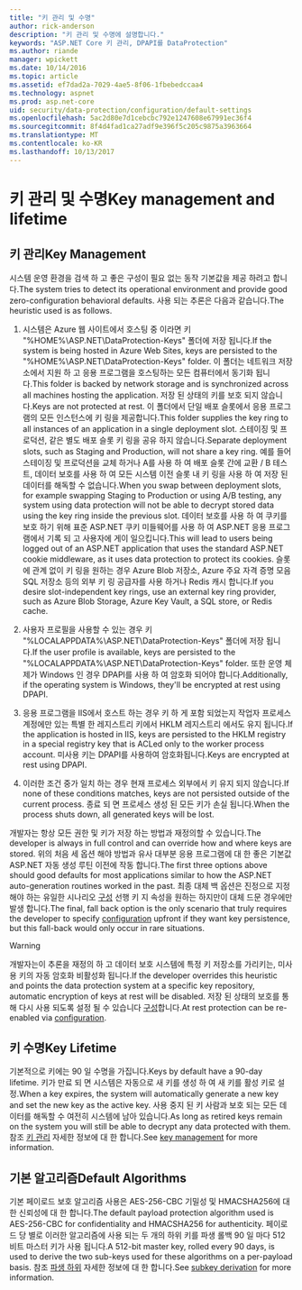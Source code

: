 ```yaml
---
title: "키 관리 및 수명"
author: rick-anderson
description: "키 관리 및 수명에 설명합니다."
keywords: "ASP.NET Core 키 관리, DPAPI를 DataProtection"
ms.author: riande
manager: wpickett
ms.date: 10/14/2016
ms.topic: article
ms.assetid: ef7dad2a-7029-4ae5-8f06-1fbebedccaa4
ms.technology: aspnet
ms.prod: asp.net-core
uid: security/data-protection/configuration/default-settings
ms.openlocfilehash: 5ac2d80e7d1cebcbc792e1247608e67991ec36f4
ms.sourcegitcommit: 8f4d4fad1ca27adf9e396f5c205c9875a3963664
ms.translationtype: MT
ms.contentlocale: ko-KR
ms.lasthandoff: 10/13/2017
---
```

# <a name="key-management-and-lifetime"></a><span data-ttu-id="d7a69-104">키 관리 및 수명</span><span class="sxs-lookup"><span data-stu-id="d7a69-104">Key management and lifetime</span></span>

<a name="data-protection-default-settings"></a>

## <a name="key-management"></a><span data-ttu-id="d7a69-105">키 관리</span><span class="sxs-lookup"><span data-stu-id="d7a69-105">Key Management</span></span>

<span data-ttu-id="d7a69-106">시스템 운영 환경을 검색 하 고 좋은 구성이 필요 없는 동작 기본값을 제공 하려고 합니다.</span><span class="sxs-lookup"><span data-stu-id="d7a69-106">The system tries to detect its operational environment and provide good zero-configuration behavioral defaults.</span></span> <span data-ttu-id="d7a69-107">사용 되는 추론은 다음과 같습니다.</span><span class="sxs-lookup"><span data-stu-id="d7a69-107">The heuristic used is as follows.</span></span>

1. <span data-ttu-id="d7a69-108">시스템은 Azure 웹 사이트에서 호스팅 중 이라면 키 "%HOME%\ASP.NET\DataProtection-Keys" 폴더에 저장 됩니다.</span><span class="sxs-lookup"><span data-stu-id="d7a69-108">If the system is being hosted in Azure Web Sites, keys are persisted to the "%HOME%\ASP.NET\DataProtection-Keys" folder.</span></span> <span data-ttu-id="d7a69-109">이 폴더는 네트워크 저장소에서 지원 하 고 응용 프로그램을 호스팅하는 모든 컴퓨터에서 동기화 됩니다.</span><span class="sxs-lookup"><span data-stu-id="d7a69-109">This folder is backed by network storage and is synchronized across all machines hosting the application.</span></span> <span data-ttu-id="d7a69-110">저장 된 상태의 키를 보호 되지 않습니다.</span><span class="sxs-lookup"><span data-stu-id="d7a69-110">Keys are not protected at rest.</span></span> <span data-ttu-id="d7a69-111">이 폴더에서 단일 배포 슬롯에서 응용 프로그램의 모든 인스턴스에 키 링을 제공합니다.</span><span class="sxs-lookup"><span data-stu-id="d7a69-111">This folder supplies the key ring to all instances of an application in a single deployment slot.</span></span> <span data-ttu-id="d7a69-112">스테이징 및 프로덕션, 같은 별도 배포 슬롯 키 링을 공유 하지 않습니다.</span><span class="sxs-lookup"><span data-stu-id="d7a69-112">Separate deployment slots, such as Staging and Production, will not share a key ring.</span></span> <span data-ttu-id="d7a69-113">예를 들어 스테이징 및 프로덕션을 교체 하거나 A를 사용 하 여 배포 슬롯 간에 교환 / B 테스트, 데이터 보호를 사용 하 여 모든 시스템 이전 슬롯 내 키 링을 사용 하 여 저장 된 데이터를 해독할 수 없습니다.</span><span class="sxs-lookup"><span data-stu-id="d7a69-113">When you swap between deployment slots, for example swapping Staging to Production or using A/B testing, any system using data protection will not be able to decrypt stored data using the key ring inside the previous slot.</span></span> <span data-ttu-id="d7a69-114">데이터 보호를 사용 하 여 쿠키를 보호 하기 위해 표준 ASP.NET 쿠키 미들웨어를 사용 하 여 ASP.NET 응용 프로그램에서 기록 되 고 사용자에 게이 일으킵니다.</span><span class="sxs-lookup"><span data-stu-id="d7a69-114">This will lead to users being logged out of an ASP.NET application that uses the standard ASP.NET cookie middleware, as it uses data protection to protect its cookies.</span></span> <span data-ttu-id="d7a69-115">슬롯에 관계 없이 키 링을 원하는 경우 Azure Blob 저장소, Azure 주요 자격 증명 모음 SQL 저장소 등의 외부 키 링 공급자를 사용 하거나 Redis 캐시 합니다.</span><span class="sxs-lookup"><span data-stu-id="d7a69-115">If you desire slot-independent key rings, use an external key ring provider, such as Azure Blob Storage, Azure Key Vault, a SQL store, or Redis cache.</span></span>

2. <span data-ttu-id="d7a69-116">사용자 프로필을 사용할 수 있는 경우 키 "%LOCALAPPDATA%\ASP.NET\DataProtection-Keys" 폴더에 저장 됩니다.</span><span class="sxs-lookup"><span data-stu-id="d7a69-116">If the user profile is available, keys are persisted to the "%LOCALAPPDATA%\ASP.NET\DataProtection-Keys" folder.</span></span> <span data-ttu-id="d7a69-117">또한 운영 체제가 Windows 인 경우 DPAPI를 사용 하 여 암호화 되어야 합니다.</span><span class="sxs-lookup"><span data-stu-id="d7a69-117">Additionally, if the operating system is Windows, they'll be encrypted at rest using DPAPI.</span></span>

3. <span data-ttu-id="d7a69-118">응용 프로그램을 IIS에서 호스트 하는 경우 키 하 게 포함 되었는지 작업자 프로세스 계정에만 있는 특별 한 레지스트리 키에서 HKLM 레지스트리 에서도 유지 됩니다.</span><span class="sxs-lookup"><span data-stu-id="d7a69-118">If the application is hosted in IIS, keys are persisted to the HKLM registry in a special registry key that is ACLed only to the worker process account.</span></span> <span data-ttu-id="d7a69-119">미사용 키는 DPAPI를 사용하여 암호화됩니다.</span><span class="sxs-lookup"><span data-stu-id="d7a69-119">Keys are encrypted at rest using DPAPI.</span></span>

4. <span data-ttu-id="d7a69-120">이러한 조건 중가 일치 하는 경우 현재 프로세스 외부에서 키 유지 되지 않습니다.</span><span class="sxs-lookup"><span data-stu-id="d7a69-120">If none of these conditions matches, keys are not persisted outside of the current process.</span></span> <span data-ttu-id="d7a69-121">종료 되 면 프로세스 생성 된 모든 키가 손실 됩니다.</span><span class="sxs-lookup"><span data-stu-id="d7a69-121">When the process shuts down, all generated keys will be lost.</span></span>

<span data-ttu-id="d7a69-122">개발자는 항상 모든 권한 및 키가 저장 하는 방법과 재정의할 수 있습니다.</span><span class="sxs-lookup"><span data-stu-id="d7a69-122">The developer is always in full control and can override how and where keys are stored.</span></span> <span data-ttu-id="d7a69-123">위의 처음 세 옵션 해야 방법과 유사 대부분 응용 프로그램에 대 한 좋은 기본값 ASP.NET <machineKey> 자동 생성 루틴 이전에 작동 합니다.</span><span class="sxs-lookup"><span data-stu-id="d7a69-123">The first three options above should good defaults for most applications similar to how the ASP.NET <machineKey> auto-generation routines worked in the past.</span></span> <span data-ttu-id="d7a69-124">최종 대체 백 옵션은 진정으로 지정 해야 하는 유일한 시나리오 [구성](overview.md) 선행 키 지 속성을 원하는 하지만이 대체 드문 경우에만 발생 합니다.</span><span class="sxs-lookup"><span data-stu-id="d7a69-124">The final, fall back option is the only scenario that truly requires the developer to specify [configuration](overview.md) upfront if they want key persistence, but this fall-back would only occur in rare situations.</span></span>

>[!WARNING]
> <span data-ttu-id="d7a69-125">개발자는이 추론을 재정의 하 고 데이터 보호 시스템에 특정 키 저장소를 가리키는, 미사용 키의 자동 암호화 비활성화 됩니다.</span><span class="sxs-lookup"><span data-stu-id="d7a69-125">If the developer overrides this heuristic and points the data protection system at a specific key repository, automatic encryption of keys at rest will be disabled.</span></span> <span data-ttu-id="d7a69-126">저장 된 상태의 보호를 통해 다시 사용 되도록 설정 될 수 있습니다 [구성](overview.md)합니다.</span><span class="sxs-lookup"><span data-stu-id="d7a69-126">At rest protection can be re-enabled via [configuration](overview.md).</span></span>

## <a name="key-lifetime"></a><span data-ttu-id="d7a69-127">키 수명</span><span class="sxs-lookup"><span data-stu-id="d7a69-127">Key Lifetime</span></span>

<span data-ttu-id="d7a69-128">기본적으로 키에는 90 일 수명을 가집니다.</span><span class="sxs-lookup"><span data-stu-id="d7a69-128">Keys by default have a 90-day lifetime.</span></span> <span data-ttu-id="d7a69-129">키가 만료 되 면 시스템은 자동으로 새 키를 생성 하 여 새 키를 활성 키로 설정.</span><span class="sxs-lookup"><span data-stu-id="d7a69-129">When a key expires, the system will automatically generate a new key and set the new key as the active key.</span></span> <span data-ttu-id="d7a69-130">사용 중지 된 키 사람과 보호 되는 모든 데이터를 해독할 수 여전히 시스템에 남아 있습니다.</span><span class="sxs-lookup"><span data-stu-id="d7a69-130">As long as retired keys remain on the system you will still be able to decrypt any data protected with them.</span></span> <span data-ttu-id="d7a69-131">참조 [키 관리](../implementation/key-management.md#data-protection-implementation-key-management-expiration) 자세한 정보에 대 한 합니다.</span><span class="sxs-lookup"><span data-stu-id="d7a69-131">See [key management](../implementation/key-management.md#data-protection-implementation-key-management-expiration) for more information.</span></span>

## <a name="default-algorithms"></a><span data-ttu-id="d7a69-132">기본 알고리즘</span><span class="sxs-lookup"><span data-stu-id="d7a69-132">Default Algorithms</span></span>

<span data-ttu-id="d7a69-133">기본 페이로드 보호 알고리즘 사용은 AES-256-CBC 기밀성 및 HMACSHA256에 대 한 신뢰성에 대 한 합니다.</span><span class="sxs-lookup"><span data-stu-id="d7a69-133">The default payload protection algorithm used is AES-256-CBC for confidentiality and HMACSHA256 for authenticity.</span></span> <span data-ttu-id="d7a69-134">페이로드 당 별로 이러한 알고리즘에 사용 되는 두 개의 하위 키를 파생 롤백 90 일 마다 512 비트 마스터 키가 사용 됩니다.</span><span class="sxs-lookup"><span data-stu-id="d7a69-134">A 512-bit master key, rolled every 90 days, is used to derive the two sub-keys used for these algorithms on a per-payload basis.</span></span> <span data-ttu-id="d7a69-135">참조 [파생 하위](../implementation/subkeyderivation.md#data-protection-implementation-subkey-derivation-aad) 자세한 정보에 대 한 합니다.</span><span class="sxs-lookup"><span data-stu-id="d7a69-135">See [subkey derivation](../implementation/subkeyderivation.md#data-protection-implementation-subkey-derivation-aad) for more information.</span></span>
